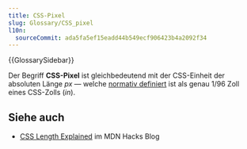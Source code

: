 ```yaml
---
title: CSS-Pixel
slug: Glossary/CSS_pixel
l10n:
  sourceCommit: ada5fa5ef15eadd44b549ecf906423b4a2092f34
---
```


{{GlossarySidebar}}

Der Begriff **CSS-Pixel** ist gleichbedeutend mit der CSS-Einheit der absoluten Länge _px_ — welche [normativ definiert](https://drafts.csswg.org/css-values/#absolute-lengths) ist als genau 1/96 Zoll eines CSS-Zolls (_in_).

## Siehe auch

- [CSS Length Explained](https://hacks.mozilla.org/2013/09/css-length-explained/) im MDN Hacks Blog
